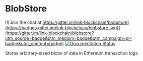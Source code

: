 # BlobStore

[![Join the chat at https://gitter.im/link-blockchain/blobstore](https://badges.gitter.im/link-blockchain/blobstore.svg)](https://gitter.im/link-blockchain/blobstore?utm_source=badge&utm_medium=badge&utm_campaign=pr-badge&utm_content=badge) [![Documentation Status](https://readthedocs.org/projects/pip/badge/?version=latest)](https://blobstore.readthedocs.io/en/latest/?badge=latest)

Stores arbitrary-sized blobs of data in Ethereum transaction logs.
